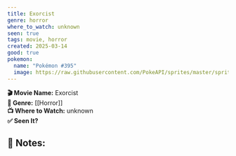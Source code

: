 ```yaml
---
title: Exorcist
genre: horror
where_to_watch: unknown
seen: true
tags: movie, horror
created: 2025-03-14
good: true
pokemon:
  name: "Pokémon #395"
  image: https://raw.githubusercontent.com/PokeAPI/sprites/master/sprites/pokemon/other/official-artwork/395.png
---
```

**🎬 Movie Name:** Exorcist  
**📌 Genre:** [[Horror]]  
**📺 Where to Watch:** unknown  
**✅ Seen It?**   

**📝 Notes:**  
-
